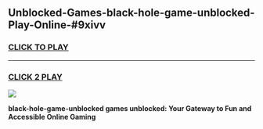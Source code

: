 
## Unblocked-Games-black-hole-game-unblocked-Play-Online-#9xivv
<h3>
<a href="https://premium.freeplayer.one?title=black-hole-game-unblocked&ref=27F">CLICK TO PLAY</a></h3>
<hr>

<h3>
<a href="https://premium.freeplayer.one?title=black-hole-game-unblocked&ref=27F">CLICK 2 PLAY</a>
  
</h3>

<a href="https://premium.freeplayer.one?title=black-hole-game-unblocked&ref=27F"><img src="https://clearcache.store/games.png"></a>


**black-hole-game-unblocked games unblocked: Your Gateway to Fun and Accessible Online Gaming**
